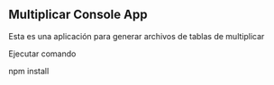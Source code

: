 


## Multiplicar  Console App

Esta es una aplicación para generar archivos de tablas de
multiplicar

Ejecutar comando

npm install 